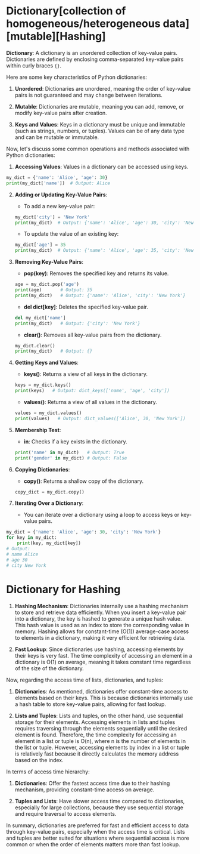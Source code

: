 # Dictionary[collection of homogeneous/heterogeneous data][mutable][Hashing]

**Dictionary**:
A dictionary is an unordered collection of key-value pairs. Dictionaries are defined by enclosing comma-separated key-value pairs within curly braces `{}`.

Here are some key characteristics of Python dictionaries:

1. **Unordered**: Dictionaries are unordered, meaning the order of key-value pairs is not guaranteed and may change between iterations.

2. **Mutable**: Dictionaries are mutable, meaning you can add, remove, or modify key-value pairs after creation.

3. **Keys and Values**: Keys in a dictionary must be unique and immutable (such as strings, numbers, or tuples). Values can be of any data type and can be mutable or immutable.

Now, let's discuss some common operations and methods associated with Python dictionaries:

1. **Accessing Values**: Values in a dictionary can be accessed using keys.

```python
my_dict = {'name': 'Alice', 'age': 30}
print(my_dict['name'])  # Output: Alice
```

2. **Adding or Updating Key-Value Pairs**:
   - To add a new key-value pair:
   
   ```python
   my_dict['city'] = 'New York'
   print(my_dict)  # Output: {'name': 'Alice', 'age': 30, 'city': 'New York'}
   ```

   - To update the value of an existing key:
   
   ```python
   my_dict['age'] = 35
   print(my_dict)  # Output: {'name': 'Alice', 'age': 35, 'city': 'New York'}
   ```

3. **Removing Key-Value Pairs**:
   - **pop(key)**: Removes the specified key and returns its value.
   
   ```python
   age = my_dict.pop('age')
   print(age)       # Output: 35
   print(my_dict)   # Output: {'name': 'Alice', 'city': 'New York'}
   ```

   - **del dict[key]**: Deletes the specified key-value pair.
   
   ```python
   del my_dict['name']
   print(my_dict)   # Output: {'city': 'New York'}
   ```

   - **clear()**: Removes all key-value pairs from the dictionary.
   
   ```python
   my_dict.clear()
   print(my_dict)   # Output: {}
   ```

4. **Getting Keys and Values**:
   - **keys()**: Returns a view of all keys in the dictionary.
   
   ```python
   keys = my_dict.keys()
   print(keys)   # Output: dict_keys(['name', 'age', 'city'])
   ```

   - **values()**: Returns a view of all values in the dictionary.
   
   ```python
   values = my_dict.values()
   print(values)   # Output: dict_values(['Alice', 30, 'New York'])
   ```

5. **Membership Test**:
   - **in**: Checks if a key exists in the dictionary.
   
   ```python
   print('name' in my_dict)   # Output: True
   print('gender' in my_dict) # Output: False
   ```

6. **Copying Dictionaries**:
   - **copy()**: Returns a shallow copy of the dictionary.
   
   ```python
   copy_dict = my_dict.copy()
   ```

7. **Iterating Over a Dictionary**:
   - You can iterate over a dictionary using a loop to access keys or key-value pairs.

```python
my_dict = {'name': 'Alice', 'age': 30, 'city': 'New York'}
for key in my_dict:
    print(key, my_dict[key])
# Output:
# name Alice
# age 30
# city New York
```

# Dictionary for Hashing

1. **Hashing Mechanism**: Dictionaries internally use a hashing mechanism to store and retrieve data efficiently. When you insert a key-value pair into a dictionary, the key is hashed to generate a unique hash value. This hash value is used as an index to store the corresponding value in memory. Hashing allows for constant-time (O(1)) average-case access to elements in a dictionary, making it very efficient for retrieving data.

2. **Fast Lookup**: Since dictionaries use hashing, accessing elements by their keys is very fast. The time complexity of accessing an element in a dictionary is O(1) on average, meaning it takes constant time regardless of the size of the dictionary.

Now, regarding the access time of lists, dictionaries, and tuples:

1. **Dictionaries**: As mentioned, dictionaries offer constant-time access to elements based on their keys. This is because dictionaries internally use a hash table to store key-value pairs, allowing for fast lookup.

2. **Lists and Tuples**: Lists and tuples, on the other hand, use sequential storage for their elements. Accessing elements in lists and tuples requires traversing through the elements sequentially until the desired element is found. Therefore, the time complexity for accessing an element in a list or tuple is O(n), where n is the number of elements in the list or tuple. However, accessing elements by index in a list or tuple is relatively fast because it directly calculates the memory address based on the index.

In terms of access time hierarchy:

1. **Dictionaries**: Offer the fastest access time due to their hashing mechanism, providing constant-time access on average.

2. **Tuples and Lists**: Have slower access time compared to dictionaries, especially for large collections, because they use sequential storage and require traversal to access elements.

In summary, dictionaries are preferred for fast and efficient access to data through key-value pairs, especially when the access time is critical. Lists and tuples are better suited for situations where sequential access is more common or when the order of elements matters more than fast lookup.

